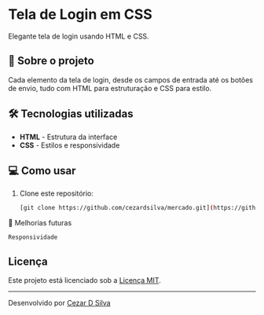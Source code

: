 # Tela de Login em CSS

Elegante tela de login usando HTML e CSS.

## 🚀 Sobre o projeto

Cada elemento da tela de login, desde os campos de entrada até os botões de envio, tudo com HTML para estruturação e CSS para estilo.

## 🛠 Tecnologias utilizadas

- **HTML** - Estrutura da interface
- **CSS** - Estilos e responsividade



## 💻 Como usar

1. Clone este repositório:
   ```sh
   [git clone https://github.com/cezardsilva/mercado.git](https://github.com/cezardsilva/Tela_Login-CSS.git)

📌 Melhorias futuras

    Responsividade

## Licença

Este projeto está licenciado sob a [Licença MIT](LICENSE).

---
Desenvolvido por [Cezar D Silva](https://github.com/cezardsilva)
